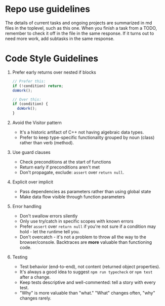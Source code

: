 # Repo use guidelines

The details of current tasks and ongoing projects are summarized in md files in the toplevel, such as this one.
When you finish a task from a TODO, remember to check it off in the file in the same response.
If it turns out to need more work, add subtasks in the same response.

# Code Style Guidelines

1. Prefer early returns over nested if blocks
   ```typescript
   // Prefer this:
   if (!condition) return;
   doWork();

   // Over this:
   if (condition) {
     doWork();
   }
   ```

2. Avoid the Visitor pattern
   - It's a historic artifact of C++ not having algebraic data types.
   - Prefer to keep type-specific functionality grouped by noun (class) rather than verb (method).

3. Use guard clauses
   - Check preconditions at the start of functions
   - Return early if preconditions aren't met
   - Don't propagate, exclude: `assert` over `return null`.

4. Explicit over implicit
   - Pass dependencies as parameters rather than using global state
   - Make data flow visible through function parameters

5. Error handling
   - Don't swallow errors silently
   - Only use try/catch in specific scopes with known errors
   - Prefer `assert` over `return null` if you're not sure
     if a condition may hold - let the runtime tell you.
   - Don't overcatch - it's not a problem to throw all the way to the browser/console.
     Backtraces are **more** valuable than functioning code.

6. Testing
   - Test behavior (end-to-end), not content (returned object properties).
   - It's always a good idea to suggest `npm run typecheck` or `npm test` after a change.
   - Keep tests descriptive and well-commented: tell a story with every test.
   - "Why" is more valuable than "what." "What" changes often, "why" changes rarely.
